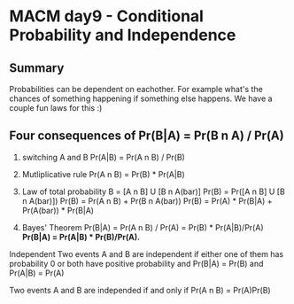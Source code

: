 # MACM day9 - Conditional Probability and Independence

## Summary
Probabilities can be dependent on eachother. For example what's the chances of something happening if something else happens. We have a couple fun laws for this :)

## Four consequences of Pr(B|A) = Pr(B n A) / Pr(A)
1. switching A and B
Pr(A|B) = Pr(A n B) / Pr(B)

2. Mutliplicative rule
Pr(A n B) = Pr(B) * Pr(A|B)

3. Law of total probability
B = [A n B] U [B n A(bar)]
Pr(B) = Pr([A n B] U [B n A(bar)])
Pr(B) = Pr(A n B) + Pr(B n A(bar))
Pr(B) = Pr(A) * Pr(B|A) + Pr(A(bar)) * Pr(B|A)

4. Bayes' Theorem
Pr(B|A) = Pr(A n B) / Pr(A) = Pr(B) * Pr(A|B)/Pr(A)
**Pr(B|A) = Pr(A|B) * Pr(B)/Pr(A).**

Independent
Two events A and B are independent if either one of them has probability 0 or both have positive probability and
Pr(B|A) = Pr(B) and Pr(A|B) = Pr(A)

Two events A and B are independed if and only if
Pr(A n B) = Pr(A)Pr(B)
